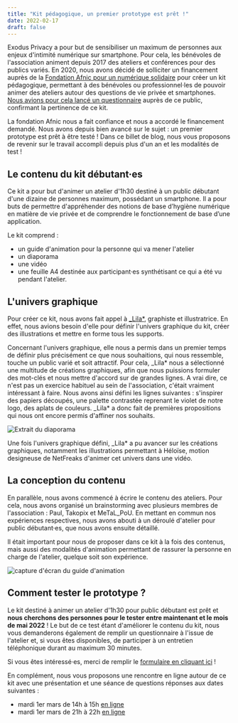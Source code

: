 ```yaml
---
title: "Kit pédagogique, un premier prototype est prêt !"
date: 2022-02-17
draft: false
---
```


Exodus Privacy a pour but de sensibiliser un maximum de personnes aux enjeux d'intimité numérique sur smartphone. Pour cela, les bénévoles de l'association animent depuis 2017 des ateliers et conférences pour des publics variés. En 2020, nous avons décidé de solliciter un financement auprès de la [Fondation Afnic pour un numérique solidaire](https://www.fondation-afnic.fr/fr/Accueil.htm) pour créer un kit pédagogique, permettant à des bénévoles ou professionnel·les de pouvoir animer des ateliers autour des questions de vie privée et smartphones. [Nous avions pour cela lancé un questionnaire](https://exodus-privacy.eu.org/fr/post/mednum/) auprès de ce public, confirmant la pertinence de ce kit.

La fondation Afnic nous a fait confiance et nous a accordé le financement demandé. Nous avons depuis bien avancé sur le sujet : un premier prototype est prêt à être testé ! Dans ce billet de blog, nous vous proposons de revenir sur le travail accompli depuis plus d'un an et les modalités de test !

## Le contenu du kit débutant·es

Ce kit a pour but d'animer un atelier d'1h30 destiné à un public débutant d'une dizaine de personnes maximum, possédant un smartphone. Il a pour buts de permettre d'appréhender des notions de base d’hygiène numérique en matière de vie privée et de comprendre le fonctionnement de base d’une application.

Le kit comprend :

* un guide d'animation pour la personne qui va mener l'atelier
* un diaporama
* une vidéo
* une feuille A4 destinée aux participant·es synthétisant ce qui a été vu pendant l'atelier.

## L'univers graphique

Pour créer ce kit,  nous avons fait appel à [_Lila*](https://lila.ink/), graphiste et illustratrice. En effet, nous avions besoin d'elle pour définir l'univers graphique du kit, créer des illustrations et mettre en forme tous les supports.

Concernant l'univers graphique, elle nous a permis dans un premier temps de définir plus précisément ce que nous souhaitions, qui nous ressemble, touche un public varié et soit attractif. Pour cela, _Lila* nous a sélectionné une multitude de créations graphiques, afin que nous puissions formuler des mot-clés et nous mettre d'accord sur de grandes lignes. A vrai dire, ce n'est pas un exercice habituel au sein de l'association, c'était vraiment intéressant à faire. Nous avons ainsi défini les lignes suivantes : s'inspirer des papiers découpés, une palette contrastée reprenant le violet de notre logo, des aplats de couleurs. _Lila* a donc fait de premières propositions qui nous ont encore permis d'affiner nos souhaits.

![Extrait du diaporama](/media/post/kitpeda/kitpeda1.png)

Une fois l'univers graphique défini, _Lila* a pu avancer sur les créations graphiques, notamment les illustrations permettant à Héloïse, motion designeuse de NetFreaks d'animer cet univers dans une vidéo.

## La conception du contenu

En parallèle, nous avons commencé à écrire le contenu des ateliers. Pour cela, nous avons organisé un brainstorming avec plusieurs membres de l'association : Paul, Takopix et MeTaL_PoU. En mettant en commun nos expériences respectives, nous avons abouti à un déroulé d'atelier pour public débutant·es, que nous avons ensuite détaillé.

Il était important pour nous de proposer dans ce kit à la fois des contenus, mais aussi des modalités d'animation permettant de rassurer la personne en charge de l'atelier, quelque soit son expérience.

![capture d'écran du guide d'animation](/media/post/kitpeda/kitpeda2.png)

## Comment tester le prototype ?

Le kit destiné à animer un atelier d'1h30 pour public débutant est prêt et **nous cherchons des personnes pour le tester entre maintenant et le mois de mai 2022** ! Le but de ce test étant d'améliorer le contenu du kit, nous vous demanderons également de remplir un questionnaire à l'issue de l'atelier et, si vous êtes disponibles, de participer à un entretien téléphonique durant au maximum 30 minutes.

Si vous êtes intéressé·es, merci de remplir le [formulaire en cliquant ici](https://framaforms.org/prototype-debutantes-kit-pedagogique-exodus-privacy-1645120139) !

En complément, nous vous proposons une  rencontre en ligne autour de ce kit avec une présentation et une séance de questions réponses aux dates suivantes :

* mardi 1er mars de 14h à 15h [en ligne](https://bbb.faimaison.net/b/met-tpe-7ox-3jk)
* mardi 1er mars de 21h à 22h [en ligne](https://bbb.faimaison.net/b/met-tpe-7ox-3jk)
